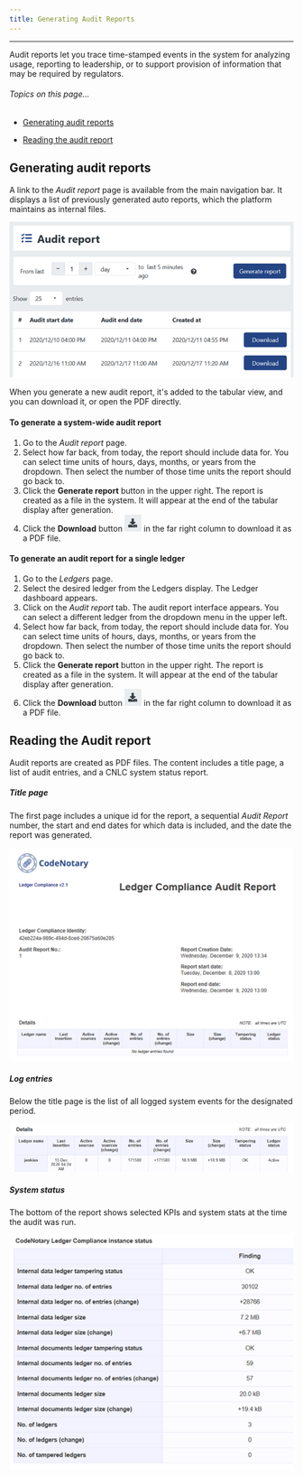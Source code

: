 ```yaml
---
title: Generating Audit Reports
---
```


-------
Audit reports let you trace time-stamped events in the system for analyzing usage, reporting to leadership, or to support provision of information that may be required by regulators.

###### _Topics on this page..._

- [Generating audit reports](help/use-audit-reports#generating-audit-reports)

- [Reading the audit report](help/use-audit-reports#reading-the-audit-report)

## Generating audit reports 

A link to the *Audit report* page is available from the main navigation bar. It displays a list of previously generated auto reports, which the platform maintains as internal files.

<v-img src="/alt_aud_rept_main.png" alt="" align="left"></v-img>
![](assets\images\alt_aud_rept_main.png)

When you generate a new audit report, it's added to the tabular view, and you can download it, or open the PDF directly.

#### To generate a system-wide audit report

1. Go to the *Audit report* page. 
2. Select how far back, from today, the report should include data for.  You can select time units of hours, days, months, or years from the dropdown. Then select the number of those time units the report should go back to. 
3. Click the **Generate report** button in the upper right. The report is created as a file in the system. It will appear at the end of the tabular display after generation. 
4. Click the **Download** button <v-img src="/alt_dnload_icn.png" alt=""></v-img>![](assets\images\alt_dnload_icn.png) in the far right column to download it as a PDF file.

#### To generate an audit report for a single ledger

1. Go to the *Ledgers* page. 
2. Select the desired ledger from the Ledgers display. The Ledger dashboard appears.
3. Click on the *Audit report* tab. The audit report interface appears. You can select a different ledger from the dropdown menu in the upper left.
4. Select how far back, from today, the report should include data for.  You can select time units of hours, days, months, or years from the dropdown. Then select the number of those time units the report should go back to. 
5. Click the **Generate report** button in the upper right. The report is created as a file in the system. It will appear at the end of the tabular display after generation. 
6. Click the **Download** button <v-img src="/alt_dnload_icn.png" alt=""></v-img>![](assets\images\alt_dnload_icn.png) in the far right column to download it as a PDF file. 

## Reading the Audit report

Audit reports are created as PDF files. The content includes a title page, a list of audit entries, and a CNLC system status report.

##### Title page

The first page includes a unique id for the report, a sequential *Audit Report* number, the start and end dates for which data is included, and the date the report was generated.

<v-img src="/alt_lcompli_top_rept.png" alt="" align="left"></v-img>
![](assets\images\alt_lcompli_top_rept.png)

##### Log entries

Below the title page is the list of all logged system events for the designated period. 

<v-img src="/alt_lcompli_mid_rept.png" alt="" align="left"></v-img>
![](assets\images\alt_lcompli_mid_rept.png)

##### System status

The bottom of the report shows selected KPIs and system stats at the time the audit was run.

<v-img src="/alt_lcompli_bot_rept.png" alt="" align="left"></v-img>
![](assets\images\alt_lcompli_bot_rept.png)

<prev-next class="_margin-top-1" :prev="{ url: '/query-ledger, lable: 'Querying a Ledger' }" next="{ url: '/user-management', lable: 'User management' }"></prev-next>